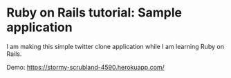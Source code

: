 # Ruby on Rails tutorial: Sample application

I am making this simple twitter clone application while I am learning Ruby on Rails.

Demo: https://stormy-scrubland-4590.herokuapp.com/
